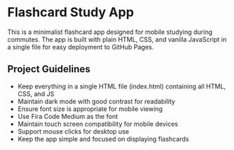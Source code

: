 <!-- Use this file to provide workspace-specific custom instructions to Copilot. For more details, visit https://code.visualstudio.com/docs/copilot/copilot-customization#_use-a-githubcopilotinstructionsmd-file -->

# Flashcard Study App

This is a minimalist flashcard app designed for mobile studying during commutes. The app is built with plain HTML, CSS, and vanilla JavaScript in a single file for easy deployment to GitHub Pages.

## Project Guidelines

- Keep everything in a single HTML file (index.html) containing all HTML, CSS, and JS
- Maintain dark mode with good contrast for readability
- Ensure font size is appropriate for mobile viewing
- Use Fira Code Medium as the font
- Maintain touch screen compatibility for mobile devices
- Support mouse clicks for desktop use
- Keep the app simple and focused on displaying flashcards
